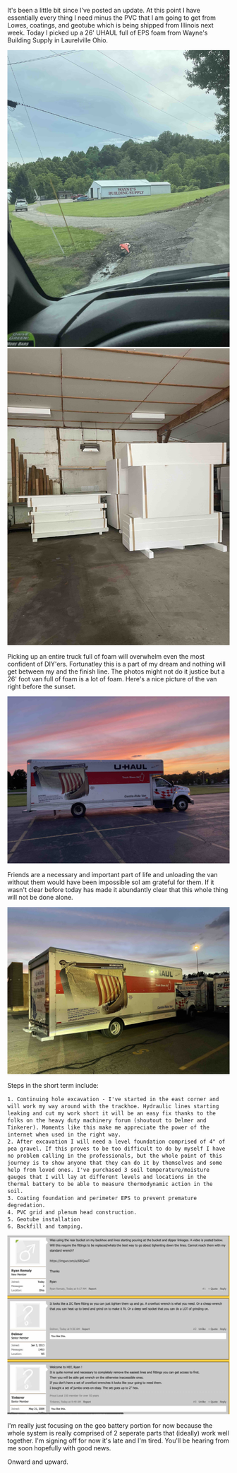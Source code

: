 It's been a little bit since I've posted an update. At this point I have essentially every thing I need minus the PVC that I am going to get from Lowes, coatings, and geotube which is being shipped from Illinois next week. Today I picked up a 26' UHAUL full of EPS foam from Wayne's Building Supply in Laurelville Ohio.

![Waynes Warehouse](../images/waynes.jpg)
![Insulation Warehouse](../images/foamWarehouse.jpg)

Picking up an entire truck full of foam will overwhelm even the most confident of DIY'ers. Fortunatley this is a part of my dream and nothing will get between my and the finish line. The photos might not do it justice but a 26' foot van full of foam is a lot of foam. Here's a nice picture of the van right before the sunset.

![Van Sunset](../images/vanSunset.jpg)



Friends are a necessary and important part of life and unloading the van without them would have been impossible soI am grateful for them. If it wasn't clear before today has made it abundantly clear that this whole thing will not be done alone.

![Van Dropoff](../images/vanDropoff.jpg)


Steps in the short term include:

	1. Continuing hole excavation - I've started in the east corner and will work my way around with the trackhoe. Hydraulic lines starting leaking and cut my work short it will be an easy fix thanks to the folks on the heavy duty machinery forum (shoutout to Delmer and Tinkerer). Moments like this make me appreciate the power of the internet when used in the right way.
	2. After excavation I will need a level foundation comprised of 4" of pea gravel. If this proves to be too difficult to do by myself I have no problem calling in the professionals, but the whole point of this journey is to show anyone that they can do it by themselves and some help from loved ones. I've purchased 3 soil temperature/moisture gauges that I will lay at different levels and locations in the thermal battery to be able to measure thermodynamic action in the soil. 
	3. Coating foundation and perimeter EPS to prevent premature degredation. 
	4. PVC grid and plenum head construction. 
	5. Geotube installation
	6. Backfill and tamping. 


![Forum](../images/forum.jpg)

I'm really just focusing on the geo battery portion for now because the whole system is really comprised of 2 seperate parts that (ideally) work well together. I'm signing off for now it's late and I'm tired. You'll be hearing from me soon hopefully with good news.

Onward and upward.  



